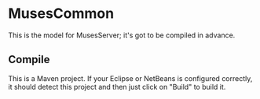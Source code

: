 MusesCommon
===========

This is the model for MusesServer; it's got to be compiled in advance.

## Compile

This is a Maven project. If your Eclipse or NetBeans is configured correctly, it should detect this project and then just click on "Build" to build it.
